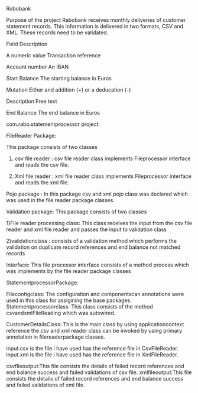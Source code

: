 Robobank

Purpose of the project
Rabobank receives monthly deliveries of customer statement records. This information is delivered in two formats, CSV and XML. These records need to be validated.


Field	                             Description                           

A numeric value                      Transaction reference

Account number                       An IBAN

Start Balance                        The starting balance in Euros

Mutation                             Either and addition (+) or a deducation (-)

Description                           Free text

End Balance                           The end balance in Euros

com.rabo.statementprocessor project:

FileReader Package:

This package consists of two classes 

1) csv file reader : csv file reader class implements Fileprocessor interface and reads the csv file.

2) Xml file reader : xml file reader class implements Fileprocessor interface and reads the xml file.

Pojo package :
In this package csv and xml pojo class was declared which was used in the file reader package classes.

Validation package:
This package consists of two classes 

1)File reader processing class: This class receives the input from the csv file reader and xml file reader and passes the input to validation class

2)validationclass : consists of a validation method which performs the validation on duplicate record references and end balance not matched records

Interface:
This file processor interface consists of a method process which was implements by the file reader package classes

StatementprocessorPackage:

Fileconfigclass: The configuration and componentscan annotations were used in this class for assigining the base packages.
Statementprocessorclass: This class consists of the method csvandxmlFileReading which was autowired.

CustomerDetailsClass: This is the main class by using applicationcontext reference  the csv and xml reader class can be invoked 
by using primary annotation in filereaderpackage classes.


input.csv is the file i have used has the reference file in CsvFileReader.
input.xml is the file i have used has the reference file in XmlFileReader.

csvfileoutput:This file consists the details of failed record references and end balance success and failed validations of csv file.
xmlfileoutput:This file consists the details of failed record references and end balance success and failed validations of xml file.












